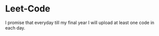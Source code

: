 # Leet-Code
I promise that everyday till my final year I will upload at least  one code in each day.
